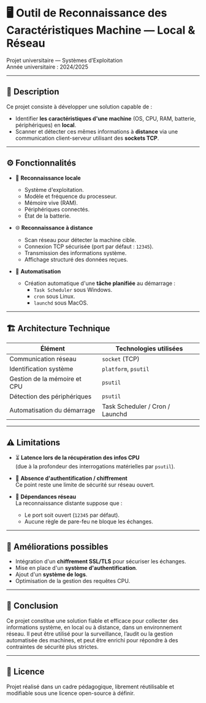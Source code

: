 # 🖥️ Outil de Reconnaissance des Caractéristiques Machine — Local & Réseau

Projet universitaire — Systèmes d’Exploitation  
Année universitaire : 2024/2025  

---

## 📌 Description

Ce projet consiste à développer une solution capable de :

- Identifier **les caractéristiques d'une machine** (OS, CPU, RAM, batterie, périphériques) en **local**.
- Scanner et détecter ces mêmes informations à **distance** via une communication client-serveur utilisant des **sockets TCP**.

---

## ⚙️ Fonctionnalités

- 📡 **Reconnaissance locale**
  - Système d'exploitation.
  - Modèle et fréquence du processeur.
  - Mémoire vive (RAM).
  - Périphériques connectés.
  - État de la batterie.

- 🌐 **Reconnaissance à distance**
  - Scan réseau pour détecter la machine cible.
  - Connexion TCP sécurisée (port par défaut : `12345`).
  - Transmission des informations système.
  - Affichage structuré des données reçues.

- 🔄 **Automatisation**
  - Création automatique d'une **tâche planifiée** au démarrage :
    - `Task Scheduler` sous Windows.
    - `cron` sous Linux.
    - `launchd` sous MacOS.

---

## 🏗️ Architecture Technique

| Élément                          | Technologies utilisées                |
|----------------------------------|---------------------------------------|
| Communication réseau            | `socket` (TCP)                        |
| Identification système          | `platform`, `psutil`                  |
| Gestion de la mémoire et CPU     | `psutil`                              |
| Détection des périphériques      | `psutil`                              |
| Automatisation du démarrage      | Task Scheduler / Cron / Launchd       |

---

## ⚠️ Limitations

- ⏳ **Latence lors de la récupération des infos CPU**  
  (due à la profondeur des interrogations matérielles par `psutil`).

- 🔐 **Absence d'authentification / chiffrement**  
  Ce point reste une limite de sécurité sur réseau ouvert.

- 🧱 **Dépendances réseau**  
  La reconnaissance distante suppose que :
  - Le port soit ouvert (`12345` par défaut).
  - Aucune règle de pare-feu ne bloque les échanges.

---

## 🚀 Améliorations possibles

- Intégration d'un **chiffrement SSL/TLS** pour sécuriser les échanges.
- Mise en place d'un **système d'authentification**.
- Ajout d'un **système de logs**.
- Optimisation de la gestion des requêtes CPU.

---

## 🏁 Conclusion

Ce projet constitue une solution fiable et efficace pour collecter des informations système, en local ou à distance, dans un environnement réseau. Il peut être utilisé pour la surveillance, l’audit ou la gestion automatisée des machines, et peut être enrichi pour répondre à des contraintes de sécurité plus strictes.

---

## 💼 Licence

Projet réalisé dans un cadre pédagogique, librement réutilisable et modifiable sous une licence open-source à définir.
